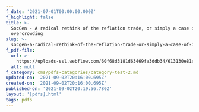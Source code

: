 ```yaml
---
f_date: '2021-07-01T00:00:00.000Z'
f_highlight: false
title: >-
  SocGen - A radical rethink of the reflation trade, or simply a case of
  overcrowding
slug: >-
  socgen-a-radical-rethink-of-the-reflation-trade-or-simply-a-case-of-overcrowding
f_pdf-file:
  url: >-
    https://uploads-ssl.webflow.com/60f68d3181d63469fa3ddb34/613130e81ea70f4d2942a5fb_SocGen%20-%20A%20radical%20rethink%20of%20the%20reflation%20trade%2C%20or%20simply%20a%20case%20of%20overcrowding.pdf
  alt: null
f_category: cms/pdfs-categories/category-test-2.md
updated-on: '2021-09-02T20:16:00.695Z'
created-on: '2021-09-02T20:16:00.695Z'
published-on: '2021-09-02T20:19:56.780Z'
layout: '[pdfs].html'
tags: pdfs
---
```



